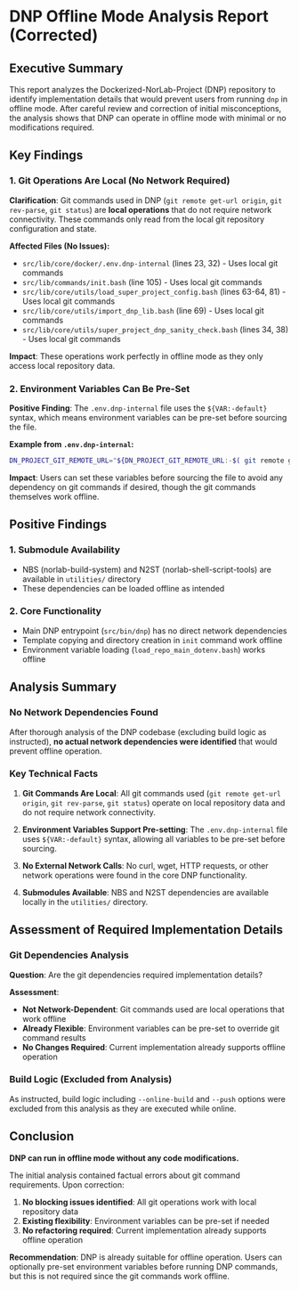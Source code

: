 # DNP Offline Mode Analysis Report (Corrected)

## Executive Summary

This report analyzes the Dockerized-NorLab-Project (DNP) repository to identify implementation details that would prevent users from running `dnp` in offline mode. After careful review and correction of initial misconceptions, the analysis shows that DNP can operate in offline mode with minimal or no modifications required.

## Key Findings

### 1. Git Operations Are Local (No Network Required)

**Clarification**: Git commands used in DNP (`git remote get-url origin`, `git rev-parse`, `git status`) are **local operations** that do not require network connectivity. These commands only read from the local git repository configuration and state.

**Affected Files (No Issues):**
- `src/lib/core/docker/.env.dnp-internal` (lines 23, 32) - Uses local git commands
- `src/lib/commands/init.bash` (line 105) - Uses local git commands
- `src/lib/core/utils/load_super_project_config.bash` (lines 63-64, 81) - Uses local git commands
- `src/lib/core/utils/import_dnp_lib.bash` (line 69) - Uses local git commands
- `src/lib/core/utils/super_project_dnp_sanity_check.bash` (lines 34, 38) - Uses local git commands

**Impact**: These operations work perfectly in offline mode as they only access local repository data.

### 2. Environment Variables Can Be Pre-Set

**Positive Finding**: The `.env.dnp-internal` file uses the `${VAR:-default}` syntax, which means environment variables can be pre-set before sourcing the file.

**Example from `.env.dnp-internal`:**
```bash
DN_PROJECT_GIT_REMOTE_URL="${DN_PROJECT_GIT_REMOTE_URL:-$( git remote get-url origin )}"
```

**Impact**: Users can set these variables before sourcing the file to avoid any dependency on git commands if desired, though the git commands themselves work offline.

## Positive Findings

### 1. Submodule Availability
- NBS (norlab-build-system) and N2ST (norlab-shell-script-tools) are available in `utilities/` directory
- These dependencies can be loaded offline as intended

### 2. Core Functionality
- Main DNP entrypoint (`src/bin/dnp`) has no direct network dependencies
- Template copying and directory creation in `init` command work offline
- Environment variable loading (`load_repo_main_dotenv.bash`) works offline

## Analysis Summary

### No Network Dependencies Found

After thorough analysis of the DNP codebase (excluding build logic as instructed), **no actual network dependencies were identified** that would prevent offline operation.

### Key Technical Facts

1. **Git Commands Are Local**: All git commands used (`git remote get-url origin`, `git rev-parse`, `git status`) operate on local repository data and do not require network connectivity.

2. **Environment Variables Support Pre-setting**: The `.env.dnp-internal` file uses `${VAR:-default}` syntax, allowing all variables to be pre-set before sourcing.

3. **No External Network Calls**: No curl, wget, HTTP requests, or other network operations were found in the core DNP functionality.

4. **Submodules Available**: NBS and N2ST dependencies are available locally in the `utilities/` directory.

## Assessment of Required Implementation Details

### Git Dependencies Analysis

**Question**: Are the git dependencies required implementation details?

**Assessment**: 
- **Not Network-Dependent**: Git commands used are local operations that work offline
- **Already Flexible**: Environment variables can be pre-set to override git command results
- **No Changes Required**: Current implementation already supports offline operation

### Build Logic (Excluded from Analysis)

As instructed, build logic including `--online-build` and `--push` options were excluded from this analysis as they are executed while online.

## Conclusion

**DNP can run in offline mode without any code modifications.**

The initial analysis contained factual errors about git command requirements. Upon correction:

1. **No blocking issues identified**: All git operations work with local repository data
2. **Existing flexibility**: Environment variables can be pre-set if needed
3. **No refactoring required**: Current implementation already supports offline operation

**Recommendation**: DNP is already suitable for offline operation. Users can optionally pre-set environment variables before running DNP commands, but this is not required since the git commands work offline.

